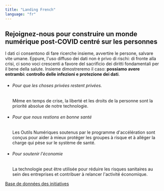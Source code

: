 ```yaml
---
title: "Landing French"
language: "fr"
---
```


## Rejoignez-nous pour construire un monde numérique post-COVID centré sur les personnes

I dati ci consentono di fare ricerche insieme, avvertire le persone, salvare vite umane. Eppure, l'uso diffuso dei dati non è privo di rischi: di fronte alla crisi, ci sono voci crescenti a favore del sacrificio dei diritti fondamentali per il bene della salute. Insieme dimostreremo il caso: **possiamo avere entrambi: controllo delle infezioni e protezione dei dati**.

- ###### Pour que les choses privées restent privées.

  Même en temps de crise, la liberté et les droits de la personne sont la priorité absolue de notre technologie.

- ###### Pour que nous restions en bonne santé

  Les Outils Numériques soutenus par le programme d'accélération sont conçus pour aider à mieux protéger les groupes à risque et à alléger la charge qui pèse sur le système de santé.

- ###### Pour soutenir l'économie

  La technologie peut être utilisée pour réduire les risques sanitaires au sein des entreprises et contribuer à relancer l'activité économique.

[Base de données des initiatives](/fr/database)
